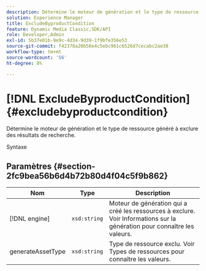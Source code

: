 ```yaml
---
description: Détermine le moteur de génération et le type de ressource généré à exclure des résultats de recherche.
solution: Experience Manager
title: ExcludeByproductCondition
feature: Dynamic Media Classic,SDK/API
role: Developer,Admin
exl-id: 5b37e01b-9e9c-4d34-9d39-1f9bfe356e53
source-git-commit: f42378a20b58e4c5ebc961c6526d7cecabc2ae38
workflow-type: tm+mt
source-wordcount: '56'
ht-degree: 8%

---
```


# [!DNL ExcludeByproductCondition]{#excludebyproductcondition}

Détermine le moteur de génération et le type de ressource généré à exclure des résultats de recherche.

Syntaxe

## Paramètres {#section-2fc9bea56b6d4b72b80d4f04c5f9b862}

| Nom | Type | Description |
|---|---|---|
| [!DNL engine] | `xsd:string` | Moteur de génération qui a créé les ressources à exclure. Voir Informations sur la génération pour connaître les valeurs. |
| generateAssetType | `xsd:string` | Type de ressource exclu. Voir Types de ressources pour connaître les valeurs. |
